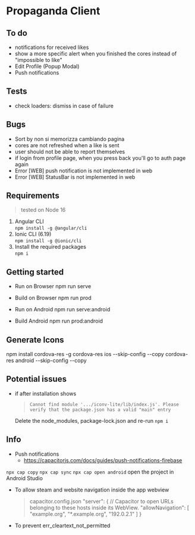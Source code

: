 # Propaganda Client

## To do
- notifications for received likes
- show a more specific alert when you finished the cores instead of "impossible to like"
- Edit Profile (Popup Modal)
- Push notifications

## Tests
- check loaders: dismiss in case of failure

## Bugs
- Sort by non si memorizza cambiando pagina
- cores are not refreshed when a like is sent
- user should not be able to report themselves
- if login from profile page, when you press back you'll go to auth page again
- Error [WEB] push notification is not implemented in web
- Error [WEB] StatusBar is not implemented in web


## Requirements

> tested on Node 16

1. Angular CLI \
    `npm install -g @angular/cli`
3. Ionic CLI (6.19) \
    `npm install -g @ionic/cli`
4. Install the required packages \
    `npm i`

## Getting started

- Run on Browser
    npm run serve

- Build on Browser
    npm run prod

- Run on Android
    npm run serve:android

- Build Android
    npm run prod:android

## Generate Icons
npm install cordova-res -g
cordova-res ios --skip-config --copy
cordova-res android --skip-config --copy

## Potential issues
- if after installation shows 
    > `Cannot find module '.../iconv-lite/lib/index.js'. Please verify that the package.json has a valid "main" entry`
   
    Delete the node_modules, package-lock.json and re-run `npm i`

## Info
- Push notifications
  - https://capacitorjs.com/docs/guides/push-notifications-firebase


`npx cap copy`
`npx cap sync`
`npx cap open android` open the project in Android Studio

- To allow steam and website navigation inside the app webview
  > capacitor.config.json
  "server": {
    // Capacitor to open URLs belonging to these hosts inside its WebView.
    "allowNavigation": [
      "example.org",
      "*.example.org",
      "192.0.2.1"
    ]
  }

- To prevent err_cleartext_not_permitted
    <application android:usesCleartextTraffic="true">